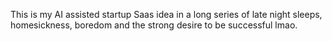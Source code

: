 This is my AI assisted startup Saas idea in a long series of late night sleeps, homesickness, boredom and the strong desire to be successful lmao.